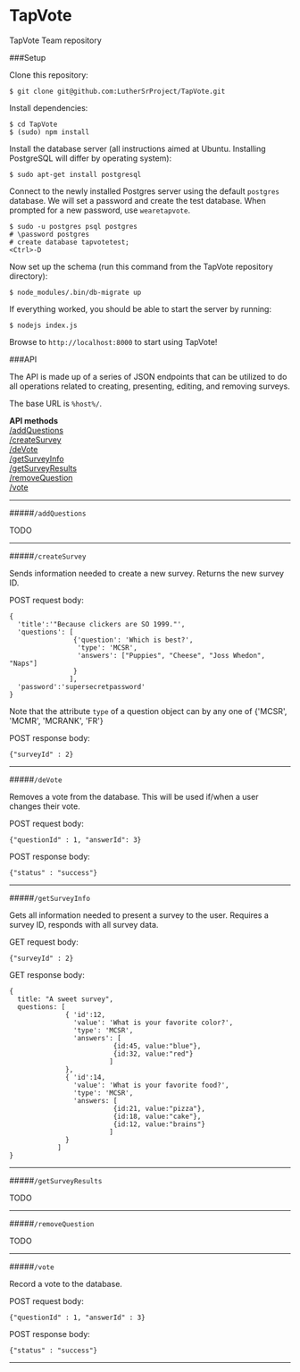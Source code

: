 TapVote
=======

TapVote Team repository



###Setup

Clone this repository:
```
$ git clone git@github.com:LutherSrProject/TapVote.git
```

Install dependencies:
```
$ cd TapVote
$ (sudo) npm install
```

Install the database server (all instructions aimed at Ubuntu. Installing PostgreSQL will differ by operating system):
```
$ sudo apt-get install postgresql
```

Connect to the newly installed Postgres server using the default `postgres` database. We will set a password and
create the test database. When prompted for a new password, use `wearetapvote`.
```
$ sudo -u postgres psql postgres
# \password postgres
# create database tapvotetest;
<Ctrl>-D
```

Now set up the schema (run this command from the TapVote repository directory):
```
$ node_modules/.bin/db-migrate up
```

If everything worked, you should be able to start the server by running:
```
$ nodejs index.js
```

Browse to `http://localhost:8000` to start using TapVote!


###API

The API is made up of a series of JSON endpoints that can be utilized to do all operations related to creating, presenting, editing, and removing surveys.

The base URL is `%host%/`.

**API methods**  
[/addQuestions](#addQuestions)  
[/createSurvey](#createSurvey)  
[/deVote](#deVote)  
[/getSurveyInfo](#getSurveyInfo)  
[/getSurveyResults](#getSurveyResults)  
[/removeQuestion](#removeQuestion)  
[/vote](#vote)  


-------------------------------------------------------------------------------------------------------------

<a name="addQuestions"></a>
#####`/addQuestions`

TODO

-----------------------------------------------------------------------------------------------------------------

<a name="createSurvey"></a>
#####`/createSurvey`

Sends information needed to create a new survey. Returns the new survey ID.

POST request body:
```
{ 
  'title':'"Because clickers are SO 1999."', 
  'questions': [
                {'question': 'Which is best?', 
                 'type': 'MCSR',
                 'answers': ["Puppies", "Cheese", "Joss Whedon", "Naps"]
                }
               ],
  'password':'supersecretpassword'
}
```

Note that the attribute `type` of a question object can by any one of {'MCSR', 'MCMR', 'MCRANK', 'FR'}


POST response body:
``` 
{"surveyId" : 2}
```

-----------------------------------------------------------------------------------------------------------------

<a name="deVote"></a> 
#####`/deVote`

Removes a vote from the database. This will be used if/when a user changes their vote.

POST request body:
```
{"questionId" : 1, "answerId": 3}
```

POST response body:
```
{"status" : "success"}
```

-----------------------------------------------------------------------------------------------------------------

<a name="getSurveyInfo"></a>
#####`/getSurveyInfo`

Gets all information needed to present a survey to the user. Requires a survey ID, responds with all survey data.

GET request body:
```
{"surveyId" : 2}
```

GET response body:
```
{ 
  title: "A sweet survey",
  questions: [
              { 'id':12,
                'value': 'What is your favorite color?',
                'type': 'MCSR',
                'answers': [
                          {id:45, value:"blue"},
                          {id:32, value:"red"}
                         ]
              },
              { 'id':14,
                'value': 'What is your favorite food?',
                'type': 'MCSR',
                'answers: [
                          {id:21, value:"pizza"},
                          {id:18, value:"cake"},
                          {id:12, value:"brains"}
                         ]
              }
            ]
}
```

-----------------------------------------------------------------------------------------------------------------

<a name="getSurveyResults"></a>
#####`/getSurveyResults`

TODO

-----------------------------------------------------------------------------------------------------------------

<a name="removeQuestion"></a> 
#####`/removeQuestion`

TODO

-----------------------------------------------------------------------------------------------------------------

<a name="vote"></a> 
#####`/vote`

Record a vote to the database.

POST request body:
```
{"questionId" : 1, "answerId" : 3} 
```

POST response body:
```
{"status" : "success"}
```

-----------------------------------------------------------------------------------------------------------------

